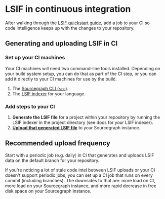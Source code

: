 # LSIF in continuous integration

After walking through the [LSIF quickstart guide](./lsif_quickstart.md), add a job to your CI so code intelligence keeps up with the changes to your repository.

## Generating and uploading LSIF in CI

### Set up your CI machines

Your CI machines will need two command-line tools installed. Depending on your build system setup, you can do that as part of the CI step, or you can add it directly to your CI machines for use by the build.

1. The [Sourcegraph CLI (`src`)](https://github.com/sourcegraph/src-cli).
1. The [LSIF indexer](https://lsif.dev) for your language.

### Add steps to your CI

1. **Generate the LSIF file** for a project within your repository by running the LSIF indexer in the project directory (see docs for your LSIF indexer).
1. **[Upload that generated LSIF file](./lsif_quickstart.md#upload-the-data)** to your Sourcegraph instance.

## Recommended upload frequency

Start with a periodic job (e.g. daily) in CI that generates and uploads LSIF data on the default branch for your repository.

If you're noticing a lot of stale code intel between LSIF uploads or your CI doesn't support periodic jobs, you can set up a CI job that runs on every commit (including branches). The downsides to that are: more load on CI, more load on your Sourcegraph instance, and more rapid decrease in free disk space on your Sourcegraph instance.
